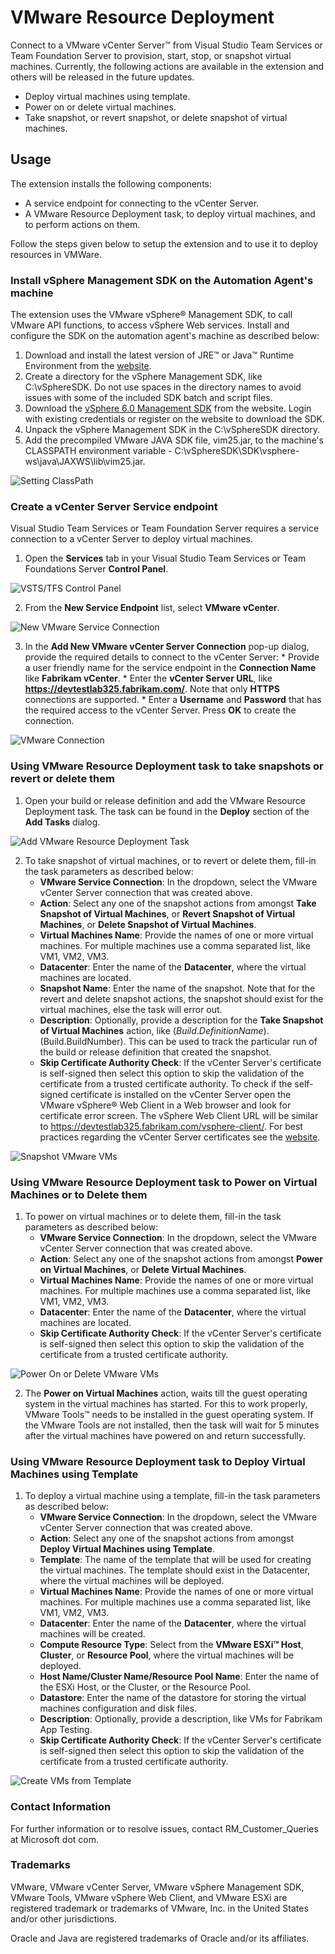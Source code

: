 # **VMware Resource Deployment**

Connect to a VMware vCenter Server™ from Visual Studio Team Services or Team Foundation Server to provision, start, stop, or snapshot virtual machines. Currently, the following actions are available in the extension and others will be released in the future updates.

 - Deploy virtual machines using template.
 - Power on or delete virtual machines.
 - Take snapshot, or revert snapshot, or delete snapshot of virtual machines.

## **Usage**

The extension installs the following components:

 - A service endpoint for connecting to the vCenter Server.
 - A VMware Resource Deployment task, to deploy virtual machines, and to perform actions on them.

Follow the steps given below to setup the extension and to use it to deploy resources in VMWare.  

### **Install vSphere Management SDK on the Automation Agent's machine**

The extension uses the VMware vSphere® Management SDK, to call VMware API functions, to access vSphere Web services. Install and configure the SDK on the automation agent's machine as described below:

 1. Download and install the latest version of JRE™ or Java™ Runtime Environment from the [website](http://aka.ms/downloadjre).
 2. Create a directory for the vSphere Management SDK, like C:\vSphereSDK. Do not use spaces in the directory names to avoid issues with some of the included SDK batch and script files.
 3. Download the [vSphere 6.0 Management SDK](http://aka.ms/vspheresdk) from the website. Login with existing credentials or register on the website to download the SDK.
 4. Unpack the vSphere Management SDK in the C:\vSphereSDK directory.
 5. Add the precompiled VMware JAVA SDK file, vim25.jar, to the machine's CLASSPATH environment variable - C:\vSphereSDK\SDK\vsphere-ws\java\JAXWS\lib\vim25.jar.

 ![Setting ClassPath](Images/ClassPath.png)

### **Create a vCenter Server Service endpoint**

Visual Studio Team Services or Team Foundation Server requires a service connection to a vCenter Server to deploy virtual machines.  

   1. Open the **Services** tab in your Visual Studio Team Services or Team Foundations Server **Control Panel**.

 ![VSTS/TFS Control Panel](Images/AdminPanel.png)

   2. From the **New Service Endpoint** list, select **VMware vCenter**.

 ![New VMware Service Connection](Images/NewService.png)

   3. In the **Add New VMware vCenter Server Connection** pop-up dialog, provide the required details to connect to the vCenter Server:
     * Provide a user friendly name for the service endpoint in the **Connection Name** like **Fabrikam vCenter**.
     * Enter the **vCenter Server URL**, like **https://devtestlab325.fabrikam.com/**. Note that only **HTTPS** connections are supported.
     * Enter a **Username** and **Password** that has the required access to the vCenter Server. Press **OK** to create the connection.

 ![VMware Connection](Images/VMwareConnection.png)

### **Using VMware Resource Deployment task to take snapshots or revert or delete them**

 1. Open your build or release definition and add the VMware Resource Deployment task. The task can be found in the **Deploy** section of the **Add Tasks** dialog.

 ![Add VMware Resource Deployment Task](Images/AddVMwareTask.png)

 2. To take snapshot of virtual machines, or to revert or delete them, fill-in the task parameters as described below:
    * **VMware Service Connection**: In the dropdown, select the VMware vCenter Server connection that was created above.
    * **Action**: Select any one of the snapshot actions from amongst **Take Snapshot of Virtual Machines**, or **Revert Snapshot of Virtual Machines**, or **Delete Snapshot of Virtual Machines**.
    * **Virtual Machines Name**: Provide the names of one or more virtual machines. For multiple machines use a comma separated list, like VM1, VM2, VM3.
    * **Datacenter**: Enter the name of the **Datacenter**, where the virtual machines are located.
    * **Snapshot Name**: Enter the name of the snapshot. Note that for the revert and delete snapshot actions, the snapshot should exist for the virtual machines, else the task will error out.
    * **Description**: Optionally, provide a description for the **Take Snapshot of Virtual Machines** action, like $(Build.DefinitionName).$(Build.BuildNumber). This can be used to track the particular run of the build or release definition that created the snapshot.
    * **Skip Certificate Authority Check**: If the vCenter Server's certificate is self-signed then select this option to skip the validation of the certificate from a trusted certificate authority. To check if the self-signed certificate is installed on the vCenter Server open the VMware vSphere® Web Client in a Web browser and look for certificate error screen. The vSphere Web Client URL will be similar to https://devtestlab325.fabrikam.com/vsphere-client/. For best practices regarding the vCenter Server certificates see the [website](http://aka.ms/vcentercertificate).     

 ![Snapshot VMware VMs](Images/SnapshotTask.png)

### **Using VMware Resource Deployment task to Power on Virtual Machines or to Delete them**

1. To power on virtual machines or to delete them, fill-in the task parameters as described below:
   * **VMware Service Connection**: In the dropdown, select the VMware vCenter Server connection that was created above.
   * **Action**: Select any one of the snapshot actions from amongst **Power on Virtual Machines**, or **Delete Virtual Machines**.
   * **Virtual Machines Name**: Provide the names of one or more virtual machines. For multiple machines use a comma separated list, like VM1, VM2, VM3.
   * **Datacenter**: Enter the name of the **Datacenter**, where the virtual machines are located.
   * **Skip Certificate Authority Check**: If the vCenter Server's certificate is self-signed then select this option to skip the validation of the certificate from a trusted certificate authority.

  ![Power On or Delete VMware VMs](Images/PowerOnVMs.png)

2. The **Power on Virtual Machines** action, waits till the guest operating system in the virtual machines has started. For this to work properly, VMware Tools™ needs to be installed in the guest operating system. If the VMware Tools are not installed, then the task will wait for 5 minutes after the virtual machines have powered on and return successfully.  

### **Using VMware Resource Deployment task to Deploy Virtual Machines using Template**

1. To deploy a virtual machine using a template, fill-in the task parameters as described below:
   * **VMware Service Connection**: In the dropdown, select the VMware vCenter Server connection that was created above.
   * **Action**: Select any one of the snapshot actions from amongst **Deploy Virtual Machines using Template**.
   * **Template**: The name of the template that will be used for creating the virtual machines. The template should exist in the Datacenter, where the virtual machines will be deployed.
   * **Virtual Machines Name**: Provide the names of one or more virtual machines. For multiple machines use a comma separated list, like VM1, VM2, VM3.
   * **Datacenter**: Enter the name of the **Datacenter**, where the virtual machines will be created.
   * **Compute Resource Type**: Select from the **VMware ESXi™ Host**, **Cluster**, or **Resource Pool**, where the virtual machines will be deployed.
   * **Host Name/Cluster Name/Resource Pool Name**: Enter the name of the ESXi Host, or the Cluster, or the Resource Pool.
   * **Datastore**: Enter the name of the datastore for storing the virtual machines configuration and disk files.
   * **Description**: Optionally, provide a description, like VMs for Fabrikam App Testing.
   * **Skip Certificate Authority Check**: If the vCenter Server's certificate is self-signed then select this option to skip the validation of the certificate from a trusted certificate authority.

  ![Create VMs from Template](Images/DeployVMUsingTemplate.png)

### **Contact Information**

For further information or to resolve issues, contact RM_Customer_Queries at Microsoft dot com.

### **Trademarks**

 VMware, VMware vCenter Server, VMware vSphere Management SDK, VMware Tools, VMware vSphere Web Client, and VMware ESXi are registered trademark or trademarks of VMware, Inc. in the United States and/or other jurisdictions.

 Oracle and Java are registered trademarks of Oracle and/or its affiliates.
